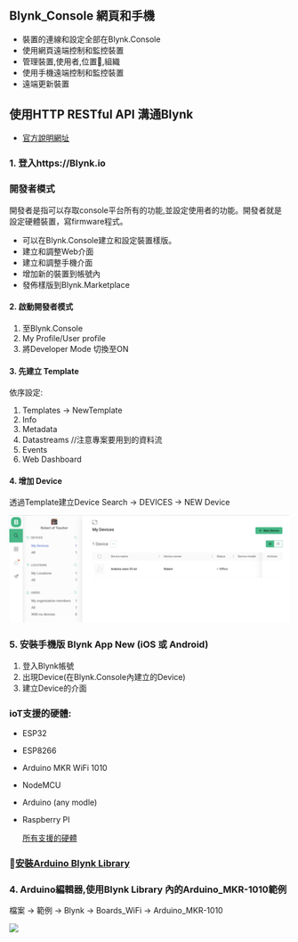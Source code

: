 ## Blynk_Console 網頁和手機
- 裝置的連線和設定全部在Blynk.Console
- 使用網頁遠端控制和監控裝置
- 管理裝置,使用者,位置,組織
- 使用手機遠端控制和監控裝置
- 遠端更新裝置

## 使用HTTP RESTful API 溝通Blynk
- [官方說明網址](https://docs.blynk.io/en/getting-started/how-to-display-any-sensor-data-in-blynk-app#2.-using-https-rest-api)



### 1. 登入https://Blynk.io

###  開發者模式
開發者是指可以存取console平台所有的功能,並設定使用者的功能。開發者就是設定硬體裝置，寫firmware程式。

- 可以在Blynk.Console建立和設定裝置樣版。
- 建立和調整Web介面
- 建立和調整手機介面
- 增加新的裝置到帳號內
- 發佈樣版到Blynk.Marketplace



#### 2. 啟動開發者模式

1. 至Blynk.Console
2. My Profile/User profile
3. 將Developer Mode 切換至ON 

#### 3. 先建立 Template

依序設定:
1. Templates -> NewTemplate
2. Info
3. Metadata
4. Datastreams //注意專案要用到的資料流
5. Events
6. Web Dashboard


#### 4. 增加 Device

透過Template建立Device
Search -> DEVICES -> NEW Device

![](pic1.png)


###  5. 安裝手機版 Blynk App New (iOS 或 Android)

1. 登入Blynk帳號
2. 出現Device(在Blynk.Console內建立的Device)
3. 建立Device的介面

###  ioT支援的硬體:
- ESP32
- ESP8266
- Arduino MKR WiFi 1010
- NodeMCU
- Arduino (any modle)
- Raspberry PI

	[所有支援的硬體](https://docs.blynk.io/en/blynk.edgent/supported-boards)
	
###  [安裝Arduino Blynk Library](https://github.com/blynkkk/blynk-library)

### 4. Arduino編輯器,使用Blynk Library 內的Arduino_MKR-1010範例
檔案 -> 範例 -> Blynk -> Boards_WiFi -> Arduino_MKR-1010

![](./images/pic1.png)